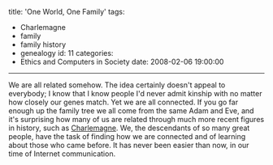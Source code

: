 title: 'One World, One Family'
tags:
  - Charlemagne
  - family
  - family history
  - genealogy
id: 11
categories:
  - Ethics and Computers in Society
date: 2008-02-06 19:00:00
---

We are all related somehow. The idea certainly doesn't appeal to everybody; I know that I know people I'd never admit kinship with no matter how closely our genes match. Yet we are all connected. If you go far enough up the family tree we all come from the same Adam and Eve, and it's surprising how many of us are related through much more recent figures in history, such as [Charlemagne](http://www.familyorigins.com/users/b/l/o/David-A-Blocher-WA/FAMO2-0001/index.htm). We, the descendants of so many great people, have the task of finding how we are connected and of learning about those who came before. It has never been easier than now, in our time of Internet communication.
